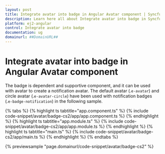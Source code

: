 ```yaml
---
layout: post
title: Integrate avatar into badge in Angular Avatar component | Syncfusion
description: Learn here all about Integrate avatar into badge in Syncfusion Angular Avatar component of Syncfusion Essential JS 2 and more.
platform: ej2-angular
control: Integrate avatar into badge 
documentation: ug
domainurl: ##DomainURL##
---
```


# Integrate avatar into badge in Angular Avatar component

The badge is dependent and supportive component, and it can be used with avatar to create a notification avatar.
The default avatar (.`e-avatar`) and circle avatar (.`e-avatar-circle`) have been used with notification
badges (.`e-badge-notification`) in the following sample.

{% tabs %}
{% highlight ts tabtitle="app.component.ts" %}
{% include code-snippet/avatar/badge-cs2/app/app.component.ts %}
{% endhighlight %}
{% highlight ts tabtitle="app.module.ts" %}
{% include code-snippet/avatar/badge-cs2/app/app.module.ts %}
{% endhighlight %}
{% highlight ts tabtitle="main.ts" %}
{% include code-snippet/avatar/badge-cs2/app/main.ts %}
{% endhighlight %}
{% endtabs %}
  
{% previewsample "page.domainurl/code-snippet/avatar/badge-cs2" %}
